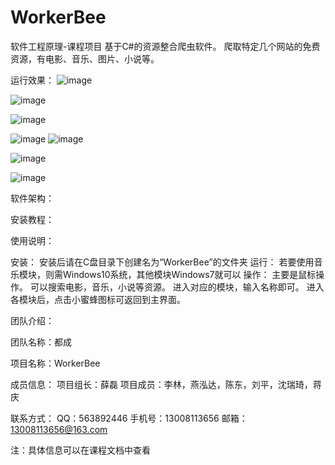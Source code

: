 # WorkerBee
软件工程原理-课程项目
基于C#的资源整合爬虫软件。 爬取特定几个网站的免费资源，有电影、音乐、图片、小说等。

运行效果：
![image](https://github.com/MlllXavier/WorkerBee/assets/48932130/ae8925da-34ce-4ca3-8f7b-f28d4689fe05)

![image](https://github.com/MlllXavier/WorkerBee/assets/48932130/478aa943-4c5c-4159-a883-07c7e843859a)

![image](https://github.com/MlllXavier/WorkerBee/assets/48932130/aa18b4dd-d51f-4ff9-9af8-cf662d9fb8c7)

![image](https://github.com/MlllXavier/WorkerBee/assets/48932130/33994a9d-9709-47c5-a101-a28b1292176c)
![image](https://github.com/MlllXavier/WorkerBee/assets/48932130/8a691e2c-d4cf-492b-af3a-98266a9abf8b)

![image](https://github.com/MlllXavier/WorkerBee/assets/48932130/16f8f7e7-0e69-4191-abc6-e57d55d68372)

![image](https://github.com/MlllXavier/WorkerBee/assets/48932130/458321c9-fa58-47cd-a021-c11cbb34614b)


软件架构：

安装教程：

使用说明：

安装：
	安装后请在C盘目录下创建名为“WorkerBee”的文件夹
运行：
	若要使用音乐模块，则需Windows10系统，其他模块Windows7就可以
操作：
	主要是鼠标操作。
	可以搜索电影，音乐，小说等资源。
	进入对应的模块，输入名称即可。
	进入各模块后，点击小蜜蜂图标可返回到主界面。

团队介绍：

团队名称：都成

项目名称：WorkerBee

成员信息：
	项目组长：薛磊
	项目成员：李林，燕泓达，陈东，刘平，沈瑞琦，蒋庆

联系方式：
	QQ：563892446
	手机号：13008113656
	邮箱：13008113656@163.com

注：具体信息可以在课程文档中查看
